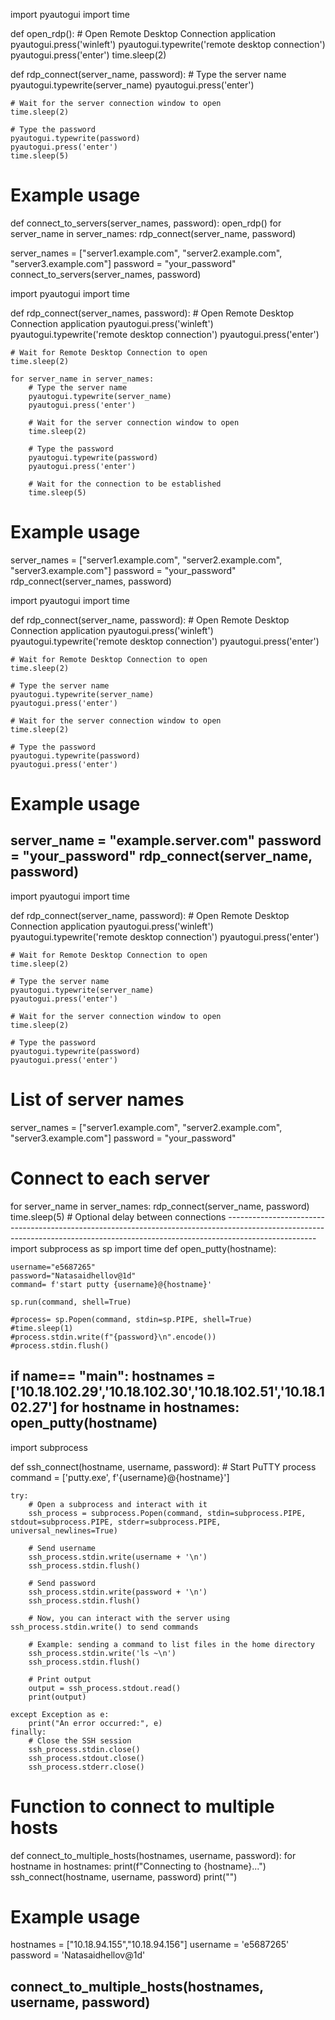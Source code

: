 import pyautogui
import time

def open_rdp():
    # Open Remote Desktop Connection application
    pyautogui.press('winleft')
    pyautogui.typewrite('remote desktop connection')
    pyautogui.press('enter')
    time.sleep(2)

def rdp_connect(server_name, password):
    # Type the server name
    pyautogui.typewrite(server_name)
    pyautogui.press('enter')
    
    # Wait for the server connection window to open
    time.sleep(2)
    
    # Type the password
    pyautogui.typewrite(password)
    pyautogui.press('enter')
    time.sleep(5)

# Example usage
def connect_to_servers(server_names, password):
    open_rdp()
    for server_name in server_names:
        rdp_connect(server_name, password)

server_names = ["server1.example.com", "server2.example.com", "server3.example.com"]
password = "your_password"
connect_to_servers(server_names, password)







import pyautogui
import time

def rdp_connect(server_names, password):
    # Open Remote Desktop Connection application
    pyautogui.press('winleft')
    pyautogui.typewrite('remote desktop connection')
    pyautogui.press('enter')
    
    # Wait for Remote Desktop Connection to open
    time.sleep(2)
    
    for server_name in server_names:
        # Type the server name
        pyautogui.typewrite(server_name)
        pyautogui.press('enter')
        
        # Wait for the server connection window to open
        time.sleep(2)
        
        # Type the password
        pyautogui.typewrite(password)
        pyautogui.press('enter')
        
        # Wait for the connection to be established
        time.sleep(5)

# Example usage
server_names = ["server1.example.com", "server2.example.com", "server3.example.com"]
password = "your_password"
rdp_connect(server_names, password)




import pyautogui
import time

def rdp_connect(server_name, password):
    # Open Remote Desktop Connection application
    pyautogui.press('winleft')
    pyautogui.typewrite('remote desktop connection')
    pyautogui.press('enter')
    
    # Wait for Remote Desktop Connection to open
    time.sleep(2)
    
    # Type the server name
    pyautogui.typewrite(server_name)
    pyautogui.press('enter')
    
    # Wait for the server connection window to open
    time.sleep(2)
    
    # Type the password
    pyautogui.typewrite(password)
    pyautogui.press('enter')

# Example usage
server_name = "example.server.com"
password = "your_password"
rdp_connect(server_name, password)
------------------------------------------------------------------------------------------------------------------------------------------------------------------------------------------------
import pyautogui
import time

def rdp_connect(server_name, password):
    # Open Remote Desktop Connection application
    pyautogui.press('winleft')
    pyautogui.typewrite('remote desktop connection')
    pyautogui.press('enter')
    
    # Wait for Remote Desktop Connection to open
    time.sleep(2)
    
    # Type the server name
    pyautogui.typewrite(server_name)
    pyautogui.press('enter')
    
    # Wait for the server connection window to open
    time.sleep(2)
    
    # Type the password
    pyautogui.typewrite(password)
    pyautogui.press('enter')

# List of server names
server_names = ["server1.example.com", "server2.example.com", "server3.example.com"]
password = "your_password"

# Connect to each server
for server_name in server_names:
    rdp_connect(server_name, password)
    time.sleep(5)  # Optional delay between connections
    ----------------------------------------------------------------------------------------------------------------------------------------------------------------------------------
    import subprocess as sp
import time
def open_putty(hostname):

	username="e5687265"	
	password="Natasaidhellov@1d"
	command= f'start putty {username}@{hostname}'

	sp.run(command, shell=True)

	#process= sp.Popen(command, stdin=sp.PIPE, shell=True)
	#time.sleep(1)
	#process.stdin.write(f"{password}\n".encode())
	#process.stdin.flush()
	
if __name__== "__main__":
	hostnames = ['10.18.102.29','10.18.102.30','10.18.102.51','10.18.102.27']
	for hostname in hostnames:
		open_putty(hostname)
----------------------------------------------------------------------------------------------------------------------------------------------------------------------------------

  import subprocess

def ssh_connect(hostname, username, password):
    # Start PuTTY process
    command = ['putty.exe', f'{username}@{hostname}']

    try:
        # Open a subprocess and interact with it
        ssh_process = subprocess.Popen(command, stdin=subprocess.PIPE, stdout=subprocess.PIPE, stderr=subprocess.PIPE, universal_newlines=True)

        # Send username
        ssh_process.stdin.write(username + '\n')
        ssh_process.stdin.flush()

        # Send password
        ssh_process.stdin.write(password + '\n')
        ssh_process.stdin.flush()

        # Now, you can interact with the server using ssh_process.stdin.write() to send commands

        # Example: sending a command to list files in the home directory
        ssh_process.stdin.write('ls ~\n')
        ssh_process.stdin.flush()

        # Print output
        output = ssh_process.stdout.read()
        print(output)

    except Exception as e:
        print("An error occurred:", e)
    finally:
        # Close the SSH session
        ssh_process.stdin.close()
        ssh_process.stdout.close()
        ssh_process.stderr.close()

# Function to connect to multiple hosts
def connect_to_multiple_hosts(hostnames, username, password):
    for hostname in hostnames:
        print(f"Connecting to {hostname}...")
        ssh_connect(hostname, username, password)
        print("")

# Example usage

hostnames = ["10.18.94.155","10.18.94.156"]
username = 'e5687265'
password = 'Natasaidhellov@1d'

connect_to_multiple_hosts(hostnames, username, password)
----------------------------------------------------------------------------------------------------------------------------------------------------------------------------------
